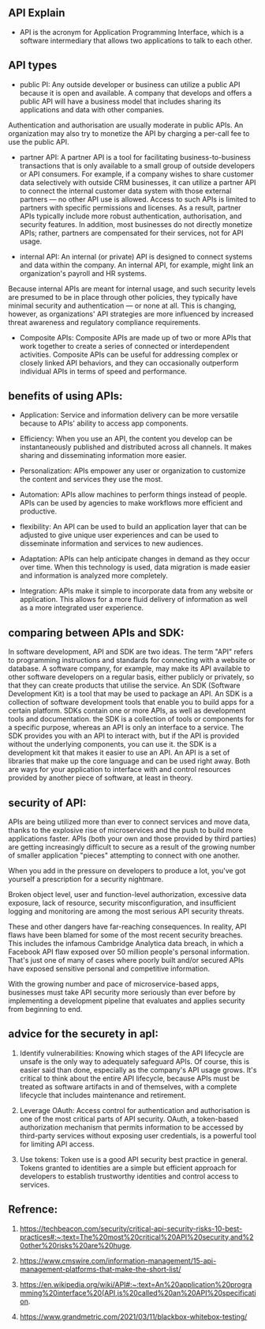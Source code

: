 ## API Explain

+ API is the acronym for Application Programming Interface, which is a software intermediary that allows two applications to talk to each other.

## API types

+ public PI: Any outside developer or business can utilize a public API because it is open and available. A company that develops and offers a public API will have a business model that includes sharing its applications and data with other companies.

Authentication and authorisation are usually moderate in public APIs. An organization may also try to monetize the API by charging a per-call fee to use the public API.

+ partner API: A partner API is a tool for facilitating business-to-business transactions that is only available to a small group of outside developers or API consumers. For example, if a company wishes to share customer data selectively with outside CRM businesses, it can utilize a partner API to connect the internal customer data system with those external partners — no other API use is allowed.
Access to such APIs is limited to partners with specific permissions and licenses. As a result, partner APIs typically include more robust authentication, authorisation, and security features. In addition, most businesses do not directly monetize APIs; rather, partners are compensated for their services, not for API usage.

+ internal API: An internal (or private) API is designed to connect systems and data within the company. An internal API, for example, might link an organization's payroll and HR systems.

Because internal APIs are meant for internal usage, and such security levels are presumed to be in place through other policies, they typically have minimal security and authentication — or none at all. This is changing, however, as organizations' API strategies are more influenced by increased threat awareness and regulatory compliance requirements.

+ Composite APIs: Composite APIs are made up of two or more APIs that work together to create a series of connected or interdependent activities. Composite APIs can be useful for addressing complex or closely linked API behaviors, and they can occasionally outperform individual APIs in terms of speed and performance.

## benefits of using APIs:

+ Application: Service and information delivery can be more versatile because to APIs' ability to access app components.

+ Efficiency: When you use an API, the content you develop can be instantaneously published and distributed across all channels. It makes sharing and disseminating information more easier.

+ Personalization: APIs empower any user or organization to customize the content and services they use the most.

+ Automation: APIs allow machines to perform things instead of people. APIs can be used by agencies to make workflows more efficient and productive.

+ flexibility: An API can be used to build an application layer that can be adjusted to give unique user experiences and can be used to disseminate information and services to new audiences.

+ Adaptation: APIs can help anticipate changes in demand as they occur over time. When this technology is used, data migration is made easier and information is analyzed more completely.

+ Integration: APIs make it simple to incorporate data from any website or application. This allows for a more fluid delivery of information as well as a more integrated user experience.

## comparing between APIs and SDK:

In software development, API and SDK are two ideas. The term "API" refers to programming instructions and standards for connecting with a website or database. A software company, for example, may make its API available to other software developers on a regular basis, either publicly or privately, so that they can create products that utilise the service. An SDK (Software Development Kit) is a tool that may be used to package an API. An SDK is a collection of software development tools that enable you to build apps for a certain platform. SDKs contain one or more APIs, as well as development tools and documentation.
the SDK is a collection of tools or components for a specific purpose, whereas an API is only an interface to a service.
The SDK provides you with an API to interact with, but if the API is provided without the underlying components, you can use it.
the SDK is a development kit that makes it easier to use an API. An API is a set of libraries that make up the core language and can be used right away. Both are ways for your application to interface with and control resources provided by another piece of software, at least in theory.

## security of API:

APIs are being utilized more than ever to connect services and move data, thanks to the explosive rise of microservices and the push to build more applications faster. APIs (both your own and those provided by third parties) are getting increasingly difficult to secure as a result of the growing number of smaller application "pieces" attempting to connect with one another.

When you add in the pressure on developers to produce a lot, you've got yourself a prescription for a security nightmare.

Broken object level, user and function-level authorization, excessive data exposure, lack of resource, security misconfiguration, and insufficient logging and monitoring are among the most serious API security threats.

These and other dangers have far-reaching consequences. In reality, API flaws have been blamed for some of the most recent security breaches. This includes the infamous Cambridge Analytica data breach, in which a Facebook API flaw exposed over 50 million people's personal information. That's just one of many of cases where poorly built and/or secured APIs have exposed sensitive personal and competitive information.

With the growing number and pace of microservice-based apps, businesses must take API security more seriously than ever before by implementing a development pipeline that evaluates and applies security from beginning to end.

## advice for the securety in apI:

1. Identify vulnerabilities: Knowing which stages of the API lifecycle are unsafe is the only way to adequately safeguard APIs. Of course, this is easier said than done, especially as the company's API usage grows. It's critical to think about the entire API lifecycle, because APIs must be treated as software artifacts in and of themselves, with a complete lifecycle that includes maintenance and retirement.

2. Leverage OAuth: Access control for authentication and authorisation is one of the most critical parts of API security. OAuth, a token-based authorization mechanism that permits information to be accessed by third-party services without exposing user credentials, is a powerful tool for limiting API access.

3. Use tokens: Token use is a good API security best practice in general. Tokens granted to identities are a simple but efficient approach for developers to establish trustworthy identities and control access to services.



## Refrence:

1. https://techbeacon.com/security/critical-api-security-risks-10-best-practices#:~:text=The%20most%20critical%20API%20security,and%20other%20risks%20are%20huge.

2. https://www.cmswire.com/information-management/15-api-management-platforms-that-make-the-short-list/

3. https://en.wikipedia.org/wiki/API#:~:text=An%20application%20programming%20interface%20(API,is%20called%20an%20API%20specification.

4. https://www.grandmetric.com/2021/03/11/blackbox-whitebox-testing/
